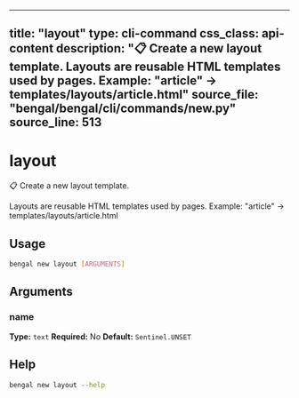 
---
title: "layout"
type: cli-command
css_class: api-content
description: "📋 Create a new layout template.  Layouts are reusable HTML templates used by pages. Example: "article" → templates/layouts/article.html"
source_file: "bengal/bengal/cli/commands/new.py"
source_line: 513
---

# layout

📋 Create a new layout template.

Layouts are reusable HTML templates used by pages.
Example: "article" → templates/layouts/article.html


## Usage

```bash
bengal new layout [ARGUMENTS]
```

## Arguments

### name

**Type:** `text`
**Required:** No
**Default:** `Sentinel.UNSET`





## Help

```bash
bengal new layout --help
```